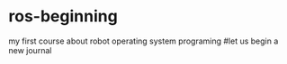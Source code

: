 # ros-beginning
my first course about robot operating system programing
#let us begin a new journal
